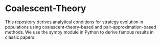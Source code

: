# Coalescent-Theory
This repository derives analytical conditions for strategy evolution in populations using coalescent-theory-based and pair-approximation-based methods. We use the sympy module in Python to derive famous results in classic papers.
